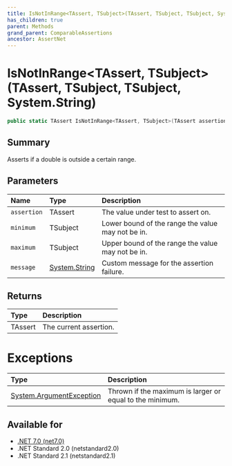 ```yaml
---
title: IsNotInRange<TAssert, TSubject>(TAssert, TSubject, TSubject, System.String)
has_children: true
parent: Methods
grand_parent: ComparableAssertions
ancestor: AssertNet
---
```

# IsNotInRange&lt;TAssert, TSubject&gt;(TAssert, TSubject, TSubject, System.String)

```csharp
public static TAssert IsNotInRange<TAssert, TSubject>(TAssert assertion, TSubject minimum, TSubject maximum, System.String message);
```

## Summary
Asserts if a double is outside a certain range.

## Parameters
|Name|Type|Description|
|:-|:-|:-|
|`assertion`|TAssert|The value under test to assert on.|
|`minimum`|TSubject|Lower bound of the range the value may not be in.|
|`maximum`|TSubject|Upper bound of the range the value may not be in.|
|`message`|[System.String](https://learn.microsoft.com/en-us/dotnet/api/system.string)|Custom message for the assertion failure.|

## Returns
|Type|Description|
|:-|:-|
|TAssert|The current assertion.|

# Exceptions
|Type|Description|
|:-|:-|
|[System.ArgumentException](https://learn.microsoft.com/en-us/dotnet/api/system.argumentexception)|Thrown if the maximum is larger or equal to the minimum.|

## Available for
- [.NET 7.0 (net7.0)](https://versionsof.net/core/7.0/)
- .NET Standard 2.0 (netstandard2.0)
- .NET Standard 2.1 (netstandard2.1)

